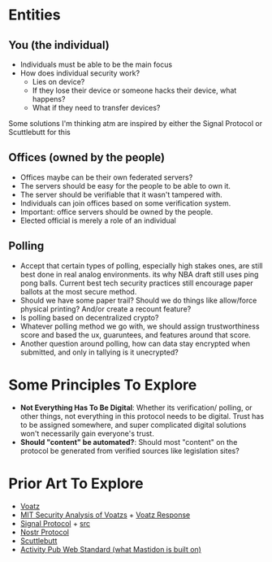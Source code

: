 
# Entities

## You (the individual)
- Individuals must be able to be the main focus
- How does individual security work?
  - Lies on device?
  - If they lose their device or someone hacks their device, what happens?
  - What if they need to transfer devices?

Some solutions I'm thinking atm are inspired by either the Signal Protocol or Scuttlebutt for this

## Offices (owned by the people)

- Offices maybe can be their own federated servers?
- The servers should be easy for the people to be able to own it.
- The server should be verifiable that it wasn't tampered with.
- Individuals can join offices based on some verification system.
- Important: office servers should be owned by the people.
- Elected official is merely a role of an individual  

## Polling

- Accept that certain types of polling, especially high stakes ones, are still best done in real analog environments. its why NBA draft still uses ping pong balls. Current best tech security practices still encourage paper ballots at the most secure method.
- Should we have some paper trail? Should we do things like allow/force physical printing? And/or create a recount feature?
- Is polling based on decentralized crypto?
- Whatever polling method we go with, we should assign trustworthiness score and based the ux, guaruntees, and features around that score.
- Another question around polling, how can data stay encrypted when submitted, and only in tallying is it unecrypted?

# Some Principles To Explore

- **Not Everything Has To Be Digital**: Whether its verification/ polling, or other things, not everything in this protocol needs to be digital. Trust has to be assigned somewhere, and super complicated digital solutions won't necessarily gain everyone's trust.
- **Should "content" be automated?**: Should most "content" on the protocol be generated from verified sources like legislation sites?

# Prior Art To Explore

- [Voatz](https://voatz.com)
- [MIT Security Analysis of Voatzs](https://news.mit.edu/2020/voting-voatz-app-hack-issues-0213) + [Voatz Response](https://voatz.com/wp-content/uploads/2020/07/V-Analysis-of-MITresearchers-claims.pdf)
- [Signal Protocol](https://medium.com/@justinomora/demystifying-the-signal-protocol-for-end-to-end-encryption-e2ee-ad6a567e6cb4) + [src](https://github.com/signalapp/libsignal)
- [Nostr Protocol](https://github.com/nostr-protocol/nostr)
- [Scuttlebutt](https://www.scuttlebutt.nz)
- [Activity Pub Web Standard (what Mastidon is built on)](https://www.w3.org/TR/activitypub/)
